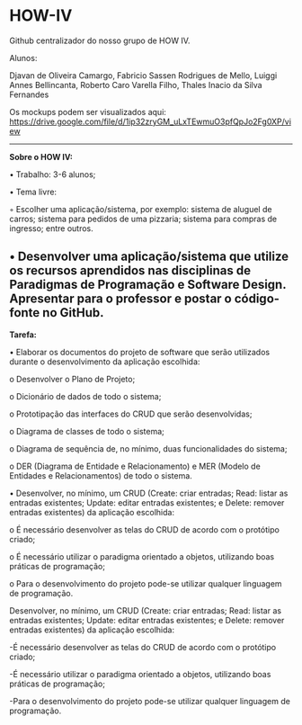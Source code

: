 # HOW-IV

Github centralizador do nosso grupo de HOW IV.

Alunos: 

Djavan de Oliveira Camargo, Fabricio Sassen Rodrigues de Mello, Luiggi Annes Bellincanta, Roberto Caro Varella Filho, Thales Inacio da Silva Fernandes


Os mockups podem ser visualizados aqui: https://drive.google.com/file/d/1ip32zryGM_uLxTEwmuO3pfQpJo2Fg0XP/view


-------
**Sobre o HOW IV:**

• Trabalho: 3-6 alunos;

• Tema livre:

◦ Escolher uma aplicação/sistema, por exemplo: sistema de aluguel de carros; sistema para
pedidos de uma pizzaria; sistema para compras de ingresso; entre outros.

• Desenvolver uma aplicação/sistema que utilize os recursos aprendidos nas disciplinas de
Paradigmas de Programação e Software Design. Apresentar para o professor e postar o
código-fonte no GitHub.
---

**Tarefa:**

• Elaborar os documentos do projeto de software que serão utilizados durante o
desenvolvimento da aplicação escolhida:

o Desenvolver o Plano de Projeto;

o Dicionário de dados de todo o sistema;

o Prototipação das interfaces do CRUD que serão desenvolvidas;

o Diagrama de classes de todo o sistema;

o Diagrama de sequência de, no mínimo, duas funcionalidades do sistema;

o DER (Diagrama de Entidade e Relacionamento) e MER (Modelo de Entidades e
Relacionamentos) de todo o sistema.

• Desenvolver, no mínimo, um CRUD (Create: criar entradas; Read: listar as entradas
existentes; Update: editar entradas existentes; e Delete: remover entradas existentes) da
aplicação escolhida:

o É necessário desenvolver as telas do CRUD de acordo com o protótipo criado;

o É necessário utilizar o paradigma orientado a objetos, utilizando boas práticas de
programação;

o Para o desenvolvimento do projeto pode-se utilizar qualquer linguagem de
programação.

 Desenvolver, no mínimo, um CRUD (Create: criar entradas; Read: listar as entradas
existentes; Update: editar entradas existentes; e Delete: remover entradas existentes) da
aplicação escolhida:

   -É necessário desenvolver as telas do CRUD de acordo com o protótipo criado;

   -É necessário utilizar o paradigma orientado a objetos, utilizando boas práticas de
    programação;

   -Para o desenvolvimento do projeto pode-se utilizar qualquer linguagem de
    programação.



  
    

